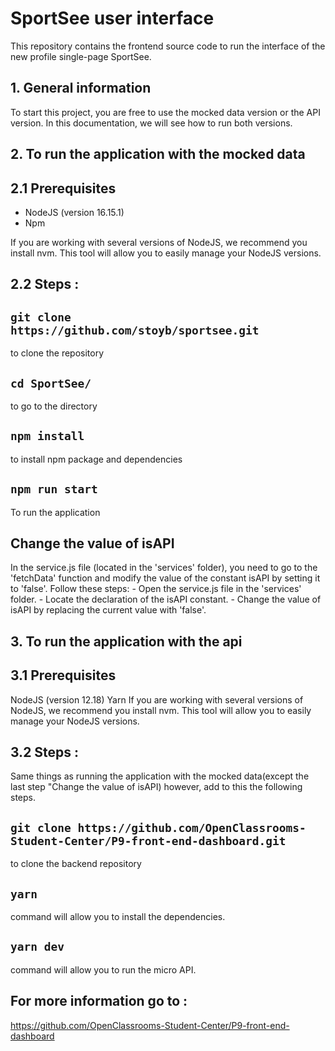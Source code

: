 # SportSee user interface 

This repository contains the frontend source code to run the interface of the new profile single-page SportSee.

## 1. General information

To start this project, you are free to use the mocked data version or the API version. In this documentation, we will see how to run both versions.


## 2. To run the application with the mocked data

## 2.1 Prerequisites

- NodeJS (version 16.15.1)
- Npm

If you are working with several versions of NodeJS, we recommend you install nvm. This tool will allow you to easily manage your NodeJS versions.

## 2.2 Steps :

## `git clone https://github.com/stoyb/sportsee.git`
to clone the repository

## `cd SportSee/`
to go to the directory 

## `npm install`
to install npm package and dependencies

## `npm run start`
To run the application 

## Change the value of isAPI
In the service.js file (located in the 'services' folder), you need to go to the 'fetchData' function and modify the value of the constant isAPI by setting it to 'false'. Follow these steps:
    - Open the service.js file in the 'services' folder.
    - Locate the declaration of the isAPI constant.
    - Change the value of isAPI by replacing the current value with 'false'.


## 3. To run the application with the api 

## 3.1 Prerequisites

NodeJS (version 12.18)
Yarn
If you are working with several versions of NodeJS, we recommend you install nvm. This tool will allow you to easily manage your NodeJS versions.

## 3.2 Steps : 

Same things as running the application with the mocked data(except the last step "Change the value of isAPI) however, add to this the following steps.
  
## `git clone https://github.com/OpenClassrooms-Student-Center/P9-front-end-dashboard.git`
to clone the backend repository

## `yarn` 
command will allow you to install the dependencies.

## `yarn dev` 
command will allow you to run the micro API.

## For more information go to : 
https://github.com/OpenClassrooms-Student-Center/P9-front-end-dashboard